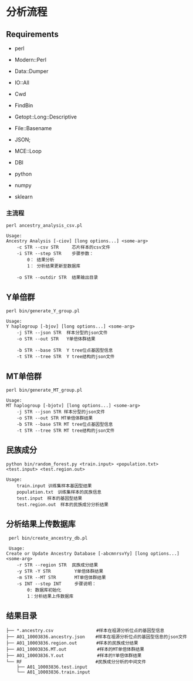 # 分析流程

## Requirements
- perl 
 - Modern::Perl
 - Data::Dumper
 - IO::All
 - Cwd
 - FindBin
 - Getopt::Long::Descriptive
 - File::Basename
 - JSON;
 - MCE::Loop
 - DBI

 
- python
 - numpy
 - sklearn

### 主流程

```
perl ancestry_analysis_csv.pl                                                                                                                                            

Usage:
Ancestry Analysis [-ciov] [long options...] <some-arg>
    -c STR --csv STR     芯片样本的csv文件
    -i STR --step STR    步骤参数：
        0： 结果分析
        1： 分析结果更新至数据库

    -o STR --outdir STR  结果输出目录
```

## Y单倍群

```
perl bin/generate_Y_group.pl                    

Usage:
Y haplogroup [-bjov] [long options...] <some-arg>
    -j STR --json STR  样本分型的json文件
    -o STR --out STR   Y单倍体群结果

    -b STR --base STR  Y tree位点基因型信息
    -t STR --tree STR  Y tree结构的json文件
```

## MT单倍群

```
perl bin/generate_MT_group.pl                   

Usage:
MT haplogroup [-bjotv] [long options...] <some-arg>
    -j STR --json STR 样本分型的json文件
    -o STR --out STR MT单倍体群结果
    -b STR --base STR MT tree位点基因型信息
    -t STR --tree STR MT tree结构的json文件
```

## 民族成分

```
python bin/random_forest.py <train.input> <population.txt> <test.input> <test.region.out>

Usage:
    train.input 训练集样本基因型结果
    population.txt　训练集样本的民族信息
    test.input　样本的基因型结果
    test.region.out　样本的民族成分分析结果
```

## 分析结果上传数据库

```
 perl bin/create_ancestry_db.pl               

 Usage:
Create or Update Ancestry Database [-abcmnrsvYy] [long options...] <some-arg>
    -r STR --region STR  民族成分结果 
    -y STR -Y STR         Y单倍体群结果
    -m STR --MT STR       MT单倍体群结果
    -s INT --step INT     步骤说明：
        0: 数据库初始化
        1：分析结果上传数据库
```

## 结果目录

```
├── *.ancestry.csv             　　#样本在祖源分析位点的基因型信息
├── A01_10003836.ancestry.json    #样本在祖源分析位点的基因型信息的json文件
├── A01_10003836.region.out    　　#样本的民族成分结果
├── A01_10003836.MT.out　　　　　　　#样本的MT单倍体群结果
├── A01_10003836.Y.out 　　　　　　　#样本的Y单倍体群结果
└── RF                            #民族成分分析的中间文件
    ├── A01_10003836.test.input
    └── A01_10003836.train.input
```



